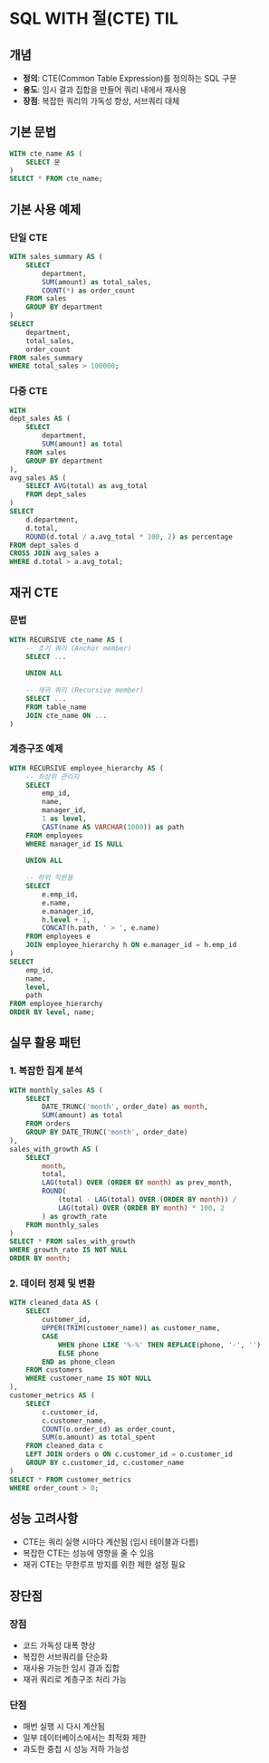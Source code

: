# SQL WITH 절(CTE) TIL

## 개념
- **정의**: CTE(Common Table Expression)를 정의하는 SQL 구문
- **용도**: 임시 결과 집합을 만들어 쿼리 내에서 재사용
- **장점**: 복잡한 쿼리의 가독성 향상, 서브쿼리 대체

## 기본 문법
```sql
WITH cte_name AS (
    SELECT 문
)
SELECT * FROM cte_name;
```

## 기본 사용 예제

### 단일 CTE
```sql
WITH sales_summary AS (
    SELECT 
        department,
        SUM(amount) as total_sales,
        COUNT(*) as order_count
    FROM sales
    GROUP BY department
)
SELECT 
    department,
    total_sales,
    order_count
FROM sales_summary
WHERE total_sales > 100000;
```

### 다중 CTE
```sql
WITH 
dept_sales AS (
    SELECT 
        department, 
        SUM(amount) as total
    FROM sales 
    GROUP BY department
),
avg_sales AS (
    SELECT AVG(total) as avg_total
    FROM dept_sales
)
SELECT 
    d.department, 
    d.total,
    ROUND(d.total / a.avg_total * 100, 2) as percentage
FROM dept_sales d
CROSS JOIN avg_sales a
WHERE d.total > a.avg_total;
```

## 재귀 CTE

### 문법
```sql
WITH RECURSIVE cte_name AS (
    -- 초기 쿼리 (Anchor member)
    SELECT ...
    
    UNION ALL
    
    -- 재귀 쿼리 (Recursive member)
    SELECT ...
    FROM table_name
    JOIN cte_name ON ...
)
```

### 계층구조 예제
```sql
WITH RECURSIVE employee_hierarchy AS (
    -- 최상위 관리자
    SELECT 
        emp_id, 
        name, 
        manager_id, 
        1 as level,
        CAST(name AS VARCHAR(1000)) as path
    FROM employees 
    WHERE manager_id IS NULL
    
    UNION ALL
    
    -- 하위 직원들
    SELECT 
        e.emp_id, 
        e.name, 
        e.manager_id, 
        h.level + 1,
        CONCAT(h.path, ' > ', e.name)
    FROM employees e
    JOIN employee_hierarchy h ON e.manager_id = h.emp_id
)
SELECT 
    emp_id,
    name,
    level,
    path
FROM employee_hierarchy
ORDER BY level, name;
```

## 실무 활용 패턴

### 1. 복잡한 집계 분석
```sql
WITH monthly_sales AS (
    SELECT 
        DATE_TRUNC('month', order_date) as month,
        SUM(amount) as total
    FROM orders
    GROUP BY DATE_TRUNC('month', order_date)
),
sales_with_growth AS (
    SELECT 
        month,
        total,
        LAG(total) OVER (ORDER BY month) as prev_month,
        ROUND(
            (total - LAG(total) OVER (ORDER BY month)) / 
            LAG(total) OVER (ORDER BY month) * 100, 2
        ) as growth_rate
    FROM monthly_sales
)
SELECT * FROM sales_with_growth
WHERE growth_rate IS NOT NULL
ORDER BY month;
```

### 2. 데이터 정제 및 변환
```sql
WITH cleaned_data AS (
    SELECT 
        customer_id,
        UPPER(TRIM(customer_name)) as customer_name,
        CASE 
            WHEN phone LIKE '%-%' THEN REPLACE(phone, '-', '')
            ELSE phone
        END as phone_clean
    FROM customers
    WHERE customer_name IS NOT NULL
),
customer_metrics AS (
    SELECT 
        c.customer_id,
        c.customer_name,
        COUNT(o.order_id) as order_count,
        SUM(o.amount) as total_spent
    FROM cleaned_data c
    LEFT JOIN orders o ON c.customer_id = o.customer_id
    GROUP BY c.customer_id, c.customer_name
)
SELECT * FROM customer_metrics
WHERE order_count > 0;
```

## 성능 고려사항
- CTE는 쿼리 실행 시마다 계산됨 (임시 테이블과 다름)
- 복잡한 CTE는 성능에 영향을 줄 수 있음
- 재귀 CTE는 무한루프 방지를 위한 제한 설정 필요

## 장단점

### 장점
- 코드 가독성 대폭 향상
- 복잡한 서브쿼리를 단순화
- 재사용 가능한 임시 결과 집합
- 재귀 쿼리로 계층구조 처리 가능

### 단점
- 매번 실행 시 다시 계산됨
- 일부 데이터베이스에서는 최적화 제한
- 과도한 중첩 시 성능 저하 가능성
